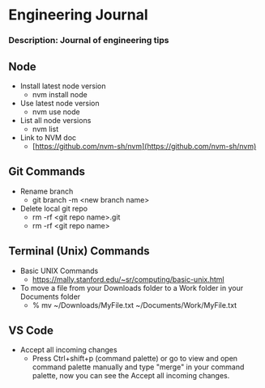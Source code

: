 # Engineering Journal

### Description: Journal of engineering tips

## Node

*   Install latest node version
    *   nvm install node
*   Use latest node version
    *   nvm use node
*   List all node versions
    *   nvm list
*   Link to NVM doc
    *   [https://github.com/nvm-sh/nvm](https://github.com/nvm-sh/nvm)

## Git Commands

*   Rename branch
    *   git branch -m \<new branch name>
*   Delete local git repo
    *   rm -rf \<git repo name>.git
    *   rm -rf \<git repo name>
    
## Terminal (Unix) Commands

*   Basic UNIX Commands
    *   https://mally.stanford.edu/~sr/computing/basic-unix.html
*   To move a file from your Downloads folder to a Work folder in your Documents folder
    *   % mv ~/Downloads/MyFile.txt ~/Documents/Work/MyFile.txt
    
## VS Code

*   Accept all incoming changes
    *   Press Ctrl+shift+p (command palette) or go to view and open command palette manually and type "merge" in your command palette, now you can see the Accept all incoming changes.
